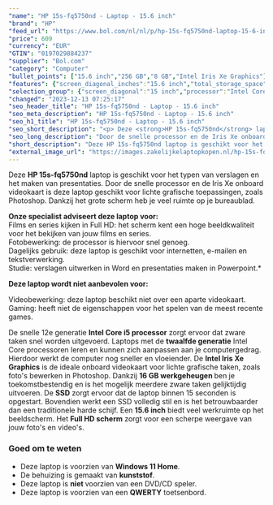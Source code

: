 ```yaml
---
"name": "HP 15s-fq5750nd - Laptop - 15.6 inch"
"brand": "HP"
"feed_url": "https://www.bol.com/nl/nl/p/hp-15s-fq5750nd-laptop-15-6-inch/9300000125994484"
"price": 609
"currency": "EUR"
"GTIN": "0197029884237"
"supplier": "Bol.com"
"category": "Computer"
"bullet_points": ["15.6 inch","256 GB","8 GB","Intel Iris Xe Graphics"]
"features": {"screen_diagonal_inches":"15.6 inch","total_storage_space":"256 GB","memory_size":"8 GB","graphics_card":"Intel Iris Xe Graphics"}
"selection_group": {"screen_diagonal":"15 inch","processor":"Intel Core i5","changed_price_past_3_days":false,"product_family":"HP 15s"}
"changed": "2023-12-13 07:25:17"
"seo_header_title": "HP 15s-fq5750nd - Laptop - 15.6 inch"
"seo_meta_description": "HP 15s-fq5750nd - Laptop - 15.6 inch"
"seo_h1_title": "HP 15s-fq5750nd - Laptop - 15.6 inch"
"seo_short_description": "<p> Deze <strong>HP 15s-fq5750nd</strong> laptop is geschikt voor het typen van verslagen en het maken van presentaties."
"seo_long_description": "Door de snelle processor en de Iris Xe onboard videokaart is deze laptop geschikt voor lichte grafische toepassingen, zoals Photoshop. Dankzij het grote scherm heb je veel ruimte op je bureaublad.  </p>\n<p> <strong>Onze specialist adviseert deze laptop voor:</strong><br /> Films en series kijken in Full HD: het scherm kent een hoge beeldkwaliteit voor het bekijken van jouw films en series. <br /> Fotobewerking: de processor is hiervoor snel genoeg. <br /> Dagelijks gebruik: deze laptop is geschikt voor internetten, e-mailen en tekstverwerking. <br /> Studie: verslagen uitwerken in Word en presentaties maken in Powerpoint. * </p>\n<p>  </p>\n<p> <strong>Deze laptop wordt niet aanbevolen voor:</strong> </p>\n<p> Videobewerking: deze laptop beschikt niet over een aparte videokaart. <br /> Gaming: heeft niet de eigenschappen voor het spelen van de meest recente games.  </p>\n<p> De snelle 12e generatie <strong>Intel Core i5 processor</strong> zorgt ervoor dat zware taken snel worden uitgevoerd. Laptops met de <strong>twaalfde generatie</strong> Intel Core processoren leren en kunnen zich aanpassen aan je computergedrag. Hierdoor werkt de computer nog sneller en vloeiender. De <strong>Intel Iris Xe Graphics</strong> is de ideale onboard videokaart voor lichte grafische taken, zoals foto's bewerken in Photoshop. Dankzij <strong>16 GB werkgeheugen </strong>ben je toekomstbestendig en is het mogelijk meerdere zware taken gelijktijdig uitvoeren. De <strong>SSD</strong> zorgt ervoor dat de laptop binnen 15 seconden is opgestart. Bovendien werkt een SSD volledig stil en is het betrouwbaarder dan een traditionele harde schijf. Een <strong>15. 6 inch</strong> biedt veel werkruimte op het beeldscherm. Het <strong>Full HD scherm</strong> zorgt voor een scherpe weergave van jouw foto's en video's.  </p>\n<p> </p><h3> Goed om te weten</h3><p> </p>\n<ul>\n<li>Deze laptop is voorzien van <strong>Windows 11 Home</strong>. </li>\n<li>De behuizing is gemaakt van <strong>kunststof</strong>. </li>\n<li>Deze laptop is <strong>niet </strong>voorzien van een DVD/CD speler. </li>\n<li>Deze laptop is voorzien van een <strong>QWERTY</strong> toetsenbord. </li>\n</ul>"
"short_description": "Deze HP 15s-fq5750nd laptop is geschikt voor het typen van verslagen en het maken van presentaties. Door de snelle processor en de Iris Xe onboard videokaart is deze laptop geschikt voor lichte grafische toepassingen, zoals Photoshop. Dankzij het grote scherm heb je veel ruimte op je bureaublad. Onze specialist adviseert deze laptop voor: Films en series kijken in Full HD: het scherm kent een hoge beeldkwaliteit voor het bekijken van jouw films en series. Fotobewerking: de processor is hiervoor snel genoeg. Dagelijks gebruik: deze laptop is geschikt voor internetten, e-mailen en tekstverwerking. Studie: verslagen uitwerken in Word en presentaties maken in Powerpoint.* Deze laptop wordt niet aanbevolen voor: Videobewerking: deze laptop beschikt niet over een aparte videokaart. Gaming: heeft niet de eigenschappen voor het spelen van de meest recente games. De snelle 12e generatie Intel Core i5 processor zorgt ervoor dat zware taken snel worden uitgevoerd. Laptops met de twaalfde generatie Intel Core processoren leren en kunnen zich aanpassen aan je computergedrag. Hierdoor werkt de computer nog sneller en vloeiender. De Intel Iris Xe Graphics is de ideale onboard videokaart voor lichte grafische taken, zoals foto's bewerken in Photoshop. Dankzij 16 GB werkgeheugen ben je toekomstbestendig en is het mogelijk meerdere zware taken gelijktijdig uitvoeren. De SSD zorgt ervoor dat de laptop binnen 15 seconden is opgestart. Bovendien werkt een SSD volledig stil en is het betrouwbaarder dan een traditionele harde schijf. Een 15.6 inch biedt veel werkruimte op het beeldscherm. Het Full HD scherm zorgt voor een scherpe weergave van jouw foto's en video's. Goed om te weten Deze laptop is voorzien van Windows 11 Home. De behuizing is gemaakt van kunststof. Deze laptop is niet voorzien van een DVD/CD speler. Deze laptop is voorzien van een QWERTY toetsenbord."
"external_image_url": "https://images.zakelijkelaptopkopen.nl/hp-15s-fq5750nd-laptop-15-6-inch.webp"
---
```


<p> Deze <strong>HP 15s-fq5750nd</strong> laptop is geschikt voor het typen van verslagen en het maken van presentaties. Door de snelle processor en de Iris Xe onboard videokaart is deze laptop geschikt voor lichte grafische toepassingen, zoals Photoshop. Dankzij het grote scherm heb je veel ruimte op je bureaublad.  </p>
<p> <strong>Onze specialist adviseert deze laptop voor:</strong><br /> Films en series kijken in Full HD: het scherm kent een hoge beeldkwaliteit voor het bekijken van jouw films en series.<br /> Fotobewerking: de processor is hiervoor  snel genoeg. <br /> Dagelijks gebruik: deze laptop is geschikt voor internetten, e-mailen en tekstverwerking. <br /> Studie: verslagen uitwerken in Word en presentaties maken in Powerpoint.* </p>
<p>   </p>
<p> <strong>Deze laptop wordt niet aanbevolen voor:</strong> </p>
<p>  Videobewerking: deze laptop beschikt niet over een aparte videokaart.<br /> Gaming: heeft niet de eigenschappen voor het spelen van de meest recente games.  </p>
<p> De snelle 12e generatie <strong>Intel Core i5 processor</strong> zorgt ervoor dat zware taken snel worden uitgevoerd. Laptops met de <strong>twaalfde generatie</strong> Intel Core processoren leren en kunnen zich aanpassen aan je computergedrag. Hierdoor werkt de computer nog sneller en vloeiender. De <strong>Intel Iris Xe Graphics</strong> is de ideale onboard videokaart voor lichte grafische taken, zoals foto's bewerken in Photoshop. Dankzij <strong>16 GB werkgeheugen </strong>ben je toekomstbestendig en is het mogelijk meerdere zware taken gelijktijdig uitvoeren. De <strong>SSD</strong> zorgt ervoor dat de laptop binnen 15 seconden is opgestart. Bovendien werkt een SSD volledig stil en is het betrouwbaarder dan een traditionele harde schijf. Een <strong>15.6 inch</strong> biedt veel werkruimte op het beeldscherm. Het <strong>Full HD scherm</strong> zorgt voor een scherpe weergave van jouw foto's en video's.  </p>
<p>  </p><h3> Goed om te weten</h3><p>  </p>
<ul>
<li>Deze laptop is voorzien van <strong>Windows 11 Home</strong>.</li>
<li>De behuizing is gemaakt van <strong>kunststof</strong>.</li>
<li>Deze laptop is <strong>niet </strong>voorzien van een DVD/CD speler.</li>
<li>Deze laptop is voorzien van een <strong>QWERTY</strong> toetsenbord.</li>
</ul>